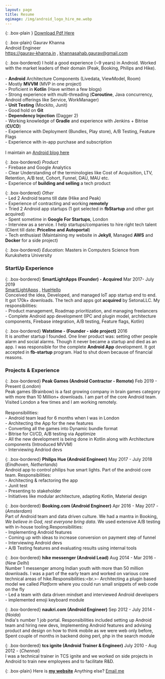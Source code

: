 ```yaml
---
layout: page
title: Resume
ogimage: /img/android_logo_hire_me.webp
---
```


{: .box-plain }
[Download Pdf Here](/Resume.pdf)

{: .box-plain}
Gaurav Khanna <br/> Android Engineer <br/> https://gaurav-khanna.in , khannasahab.gaurav@gmail.com 



{: .box-bordered}
I hold a good experience (~9 years) in Android. Worked with the market leaders of their domain (Peak, Booking, Philips and Hike). <br/><br/>- **Android** Architecture Components (Livedata, ViewModel, Room)<br/>- Mostly **MVVM** (MVP in one project) <br/>- Proficient in **Kotlin** (Have written a few blogs) <br/>- Strong experience with multi-threading (**Coroutine**, Java concurrency, Android offerings like Service, WorkManager) <br/>- **Unit Testing** (Mockito, Junit)<br/>- Good hold on **Git**<br/>- **Dependency Injection** (Dagger 2)<br/>- Working knowledge of **Gradle** and experience with Jenkins + Bitrise (**CI/CD**) <br/>- Experience with Deployment (Bundles, Play store), A/B Testing, Feature Flags<br/>- Experience with in-app purchase and subscription<br/><br/>I maintain an [Android blog here](https://gaurav-khanna.in/blogs)

{: .box-bordered}
*Product*<br/> - Firebase and Google Analytics<br/> - Clear Understanding of the terminologies  like Cost of Acquisition, LTV, Retention, A/B test, Cohort, Funnel, DAU, MAU etc.<br/> - Experience of **building and selling** a tech product<br/>

{: .box-bordered}
*Other*<br/>- Led 2 Android teams till date (Hike and Peak)<br/>- Experience of contracting and working **remotely**<br/>- Tried 2 Android app startups (1 got selected in **fbStartup** and other got acquired) <br/>- Spent sometime in **Google For Startups**, London<br/>- Interview as a service. I help startups/companies to hire right tech talent (Client till date: **Priceline and Autoportal**)<br/>- Tech enthusiast (Maintaining my website in **Jekyll**, Managed **AWS** and **Docker** for a side project)

{: .box-bordered}
*Education*: Masters in Computers Science from Kurukshetra University

### StartUp Experience

{: .box-bordered}
**SmartLightApps (Founder) - Acquired** Mar 2017- July 2019<br/> [SmartLightApps](https://smartlightapps.com) , [HueHello](https://huehello.com)
<br/>
Conceived the idea, Developed, and managed IoT app startup end to end.<br/>It got 170k+ downloads. The tech and apps got **acquired** by SetonaLLC. My responsibilities:<br/>- Product management, Roadmap prioritization, and managing freelancers<br/>- Complete Android app development (IPC and plugin model, architecture components, Firebase integration, A/B testing, Feature flags, Kotlin)

{: .box-bordered}
**Watstime - (Founder - side project)** 2016 
<br/>
It is another startup I founded. One liner product was: setting other people alarm and social alarms. Though it never became a startup and died as an app. I was responsible for the complete **Android App** development. It got accepted in **fb-startup** program. Had to shut down because of financial reasons.



### Projects & Experience


{: .box-bordered}
**Peak Games (Android Contractor - Remote)** Feb 2019 - Present  (*London*)
<br/>
Peak games (Brainbow) is a fast growing company in brain games category with more than 10 Million+ downloads. I am part of the core Android team. Visited London a few times and I am working remotely.<br/><br/>Responsibilities:<br/>- Android team lead for 6 months when I was in London<br/>- Architecting the App for the new features <br/>- Converting all the games into Dynamic bundle format<br/>- Bitrise for CI/CD, A/B testing via Apptimize<br/>- All the new development is being done in Kotlin along with Architecture components (Introduced MVVM)<br/>- Interviewing Andriod devs


{: .box-bordered}
**Philips Hue (Android Engineer)** May 2017 - July 2018  (*Eindhoven, Netherlands*)
<br/>
Android app to control philips hue smart lights. Part of the android core team. Responsibilities:<br/>- Architecting & refactoring the app<br/>- Junit test<br/>- Presenting to stakeholder<br/>- Initiatives like modular architecture, adapting Kotlin, Material design


{: .box-bordered}
**Booking.com (Android Engineer)** Apr 2016 - May 2017   - (*Amsterdam*)
<br/>
Part of Android team and data driven culture. We had a mantra in Booking, *We believe in God, rest everyone bring data*. We used extensive A/B testing with in-house tooling.Responsibilities:<br/>- Implementing Android features<br/>- Coming up with ideas to increase conversion on payment step of funnel <br/>- Interviewing Android devs<br/>- A/B Testing features and evaluating results using internal tools


{: .box-bordered}
**hike messenger (Android Lead)** Aug 2014 - Mar 2016   - (*New Delhi*)
<br/>
Number 1 messenger among Indian youth with more than 50 million downloads. I was a part of the early team and worked on various core technical areas of hike.Responsibilities:<br.>- Architecting a plugin based model we called *Platform* where you could run small snippets of web code on the fly<br/>- Led a team with data driven mindset and interviewed Android developers<br/>- implemented emoji keyboard module

{: .box-bordered}
**naukri.com (Android Engineer)** Sep 2012 - July 2014  - (*Noida*)
<br/>
India's number 1 job portal. Responsibilities included setting up Android team and hiring new devs, Implementing Android features and advising product and design on how to think mobile as we were web only before, Spent couple of months in backend doing perl, php in the search module

{: .box-bordered}
**tcs ignite (Android Trainer & Engineer)** July 2010 - Aug 2012  - (*Chennai*)
<br/>
I was a technical trainer in TCS ignite and we worked on side projects in Android to train new employees and to facilitate R&D.



{: .box-plain}
Here is [**my website**](https://gaurav-khanna.in/) Anything else? [Email me](mailto:{{site.personal_email}})
